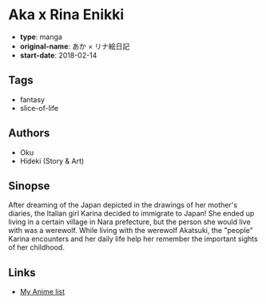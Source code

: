# Aka x Rina Enikki

-   **type**: manga
-   **original-name**: あか × リナ絵日記
-   **start-date**: 2018-02-14

## Tags

-   fantasy
-   slice-of-life

## Authors

-   Oku
-   Hideki (Story & Art)

## Sinopse

After dreaming of the Japan depicted in the drawings of her mother's diaries, the Italian girl Karina decided to immigrate to Japan! She ended up living in a certain village in Nara prefecture, but the person she would live with was a werewolf. While living with the werewolf Akatsuki, the "people" Karina encounters and her daily life help her remember the important sights of her childhood.

## Links

-   [My Anime list](https://myanimelist.net/manga/112813/Aka_x_Rina_Enikki)

